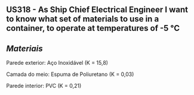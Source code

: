 ## US318 - As Ship Chief Electrical Engineer I want to know what set of materials to use in a container, to operate at temperatures of -5 °C

## *Materiais*

Parede exterior: Aço Inoxidável (K = 15,8)

Camada do meio: Espuma de Poliuretano (K = 0,03)

Parede interior: PVC (K = 0,21)


